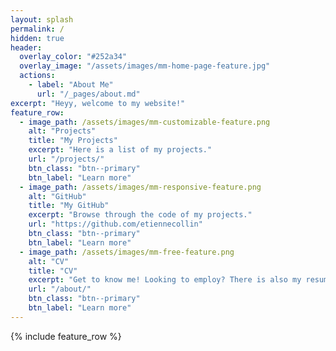 ```yaml
---
layout: splash
permalink: /
hidden: true
header:
  overlay_color: "#252a34"
  overlay_image: "/assets/images/mm-home-page-feature.jpg"
  actions:
    - label: "About Me"
      url: "/_pages/about.md"
excerpt: "Heyy, welcome to my website!"
feature_row:
  - image_path: /assets/images/mm-customizable-feature.png
    alt: "Projects"
    title: "My Projects"
    excerpt: "Here is a list of my projects."
    url: "/projects/"
    btn_class: "btn--primary"
    btn_label: "Learn more"
  - image_path: /assets/images/mm-responsive-feature.png
    alt: "GitHub"
    title: "My GitHub"
    excerpt: "Browse through the code of my projects."
    url: "https://github.com/etiennecollin"
    btn_class: "btn--primary"
    btn_label: "Learn more"
  - image_path: /assets/images/mm-free-feature.png
    alt: "CV"
    title: "CV"
    excerpt: "Get to know me! Looking to employ? There is also my resumé and an email to contact me if you need more information."
    url: "/about/"
    btn_class: "btn--primary"
    btn_label: "Learn more"      
---
```


{% include feature_row %}